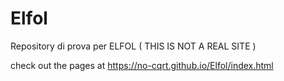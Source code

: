 # Elfol
Repository di prova per ELFOL ( THIS IS NOT A REAL SITE ) 

check out the pages at https://no-cqrt.github.io/Elfol/index.html


